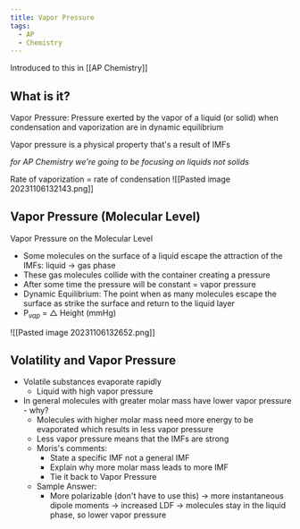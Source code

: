 ```yaml
---
title: Vapor Pressure
tags:
  - AP
  - Chemistry
---
```

Introduced to this in [[AP Chemistry]]

## What is it?
Vapor Pressure: Pressure exerted by the vapor of a liquid (or solid) when condensation and vaporization are in dynamic equilibrium

Vapor pressure is a physical property that's a result of IMFs

*for AP Chemistry we're going to be focusing on liquids not solids*

Rate of vaporization = rate of condensation
![[Pasted image 20231106132143.png]]
## Vapor Pressure (Molecular Level)
Vapor Pressure on the Molecular Level
- Some molecules on the surface of a liquid escape the attraction of the IMFs: liquid -> gas phase
- These gas molecules collide with the container creating a pressure
- After some time the pressure will be constant = vapor pressure
- Dynamic Equilibrium: The point when as many molecules escape the surface  as strike the surface and return to the liquid layer
- P$_{vap}$ = $\triangle$ Height (mmHg)

![[Pasted image 20231106132652.png]]

## Volatility and Vapor Pressure

- Volatile substances evaporate rapidly
	- Liquid with high vapor pressure
- In general molecules with greater molar mass have lower vapor pressure - why?
	- Molecules with higher molar mass need more energy to be evaporated which results in less vapor pressure
	- Less vapor pressure means that the IMFs are strong
	- Moris's comments:
		- State a specific IMF not a general IMF
		- Explain why more molar mass leads to more IMF
		- Tie it back to Vapor Pressure
	- Sample Answer:
		- More polarizable (don't have to use this) -> more instantaneous dipole moments -> increased LDF ->  molecules stay in the liquid phase, so lower vapor pressure